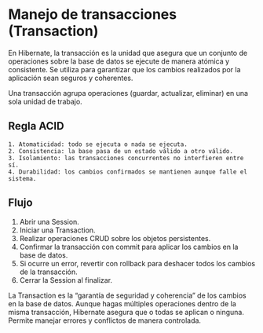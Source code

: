 # Manejo de transacciones (Transaction)

En Hibernate, la transacción es la unidad que asegura que un conjunto de operaciones sobre la base de datos se ejecute de manera atómica y consistente. Se utiliza para garantizar que los cambios realizados por la aplicación sean seguros y coherentes.

Una transacción agrupa operaciones (guardar, actualizar, eliminar) en una sola unidad de trabajo.

## Regla ACID

    1. Atomaticidad: todo se ejecuta o nada se ejecuta.
    2. Consistencia: la base pasa de un estado válido a otro válido.
    3. Isolamiento: las transacciones concurrentes no interfieren entre sí.
    4. Durabilidad: los cambios confirmados se mantienen aunque falle el sistema.

## Flujo

1. Abrir una Session.
2. Iniciar una Transaction.
3. Realizar operaciones CRUD sobre los objetos persistentes.
4. Confirmar la transacción con commit para aplicar los cambios en la base de datos.
5. Si ocurre un error, revertir con rollback para deshacer todos los cambios de la transacción.
6. Cerrar la Session al finalizar.

La Transaction es la “garantía de seguridad y coherencia” de los cambios en la base de datos. Aunque hagas múltiples operaciones dentro de la misma transacción, Hibernate asegura que o todas se aplican o ninguna. Permite manejar errores y conflictos de manera controlada.
